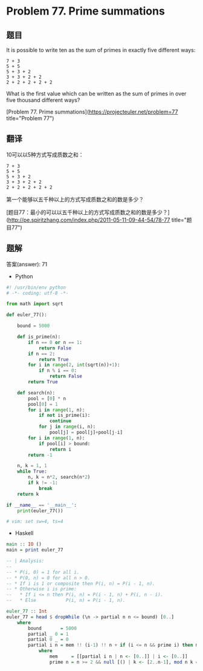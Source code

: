 Problem 77. Prime summations
========================================

## 题目

It is possible to write ten as the sum of primes in exactly five different ways:

    7 + 3
    5 + 5
    5 + 3 + 2
    3 + 3 + 2 + 2
    2 + 2 + 2 + 2 + 2

What is the first value which can be written as the sum of primes in over five thousand different ways?

[Problem 77. Prime summations](https://projecteuler.net/problem=77 title="Problem 77")

## 翻译

10可以以5种方式写成质数之和：

    7 + 3
    5 + 5
    5 + 3 + 2
    3 + 3 + 2 + 2
    2 + 2 + 2 + 2 + 2

第一个能够以五千种以上的方式写成质数之和的数是多少？

[题目77：最小的可以以五千种以上的方式写成质数之和的数是多少？](http://pe.spiritzhang.com/index.php/2011-05-11-09-44-54/78-77 title="题目77")

## 题解

答案(answer): 71

+ Python

~~~python
#! /usr/bin/env python
# -*- coding: utf-8 -*-

from math import sqrt

def euler_77():

    bound = 5000

    def is_prime(n):
        if n == 0 or n == 1:
            return False
        if n == 2:
            return True
        for i in range(2, int(sqrt(n))+1):
            if n % i == 0:
                return False
        return True

    def search(n):
        pool = [0] * n
        pool[0] = 1
        for i in range(1, n):
            if not is_prime(i):
                continue
            for j in range(i, n):
                pool[j] = pool[j]+pool[j-i]
        for i in range(1, n):
            if pool[i] > bound:
                return i
        return -1

    n, k = 1, 1
    while True:
        n, k = n*2, search(n*2)
        if k != -1:
            break
    return k

if __name__ == '__main__':
    print(euler_77())

# vim: set sw=4, ts=4
~~~

+ Haskell

~~~haskell
main :: IO ()
main = print euler_77

-- | Analysis:
--
-- * P(i, 0) = 1 for all i.
-- * P(0, n) = 0 for all n > 0.
-- * If i is 1 or composite then P(i, n) = P(i - 1, n).
-- * Otherwise i is prime:
--   * If i <= n then P(i, n) = P(i - 1, n) + P(i, n - i).
--   * Else           P(i, n) = P(i - 1, n).

euler_77 :: Int
euler_77 = head $ dropWhile (\n -> partial n n <= bound) [0..]
    where
        bound       = 5000
        partial _ 0 = 1
        partial 0 _ = 0
        partial i n = mem !! (i-1) !! n + if (i <= n && prime i) then mem !! i !! (n-i) else 0
            where
                mem     = [[partial i n | n <- [0..]] | i <- [0..]]
                prime n = n >= 2 && null [() | k <- [2..n-1], mod n k == 0]
~~~
